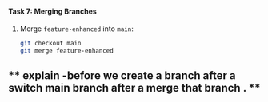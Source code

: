#### **Task 7: Merging Branches**
1. Merge `feature-enhanced` into `main`:  
   ```bash
   git checkout main
   git merge feature-enhanced
   ```


 ##  ** explain -before we create a branch after a switch main branch after a merge that branch . **
